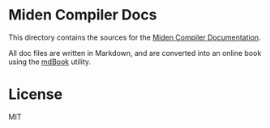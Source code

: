 # Miden Compiler Docs

This directory contains the sources for the [Miden Compiler Documentation](https://0xmiden.github.io/compiler/).

All doc files are written in Markdown, and are converted into an online book using the [mdBook](https://github.com/rust-lang/mdBook) utility.

# License

MIT
